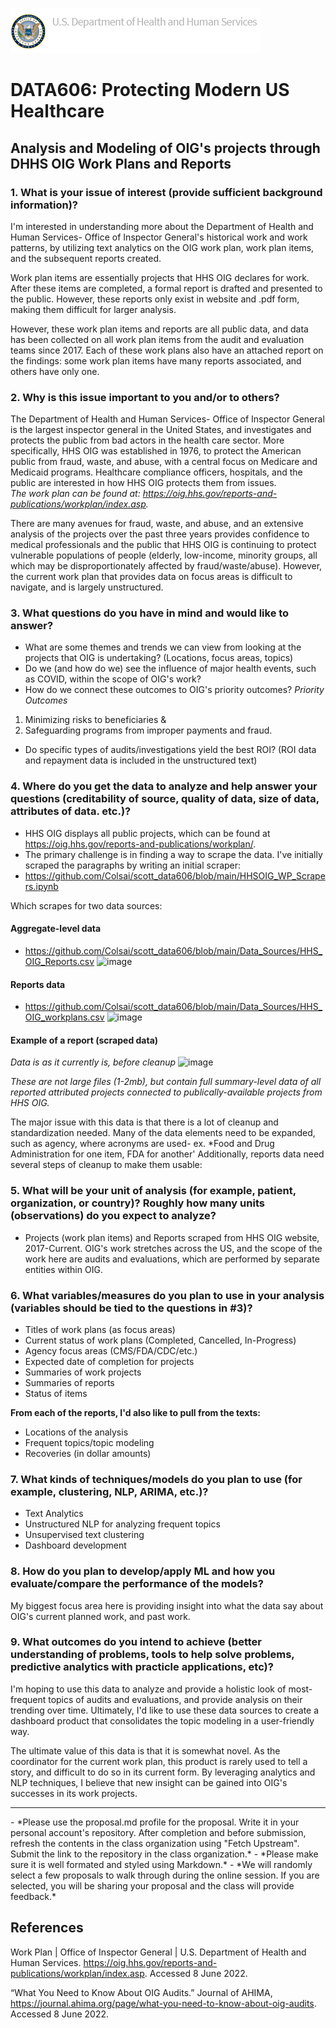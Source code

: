 ![image info](https://github.com/Colsai/scott_data606/blob/main/hhsoig-banner-logo.png)  
# DATA606: Protecting Modern US Healthcare
## Analysis and Modeling of OIG's projects through DHHS OIG Work Plans and Reports

### **1. What is your issue of interest (provide sufficient background information)?**  
I'm interested in understanding more about the Department of Health and Human Services- Office of Inspector General's historical work and work patterns, by utilizing text analytics on the OIG work plan, work plan items, and the subsequent reports created. 

Work plan items are essentially projects that HHS OIG declares for work. After these items are completed, a formal report is drafted and presented to the public. However, these reports only exist in website and .pdf form, making them difficult for larger analysis.

However, these work plan items and reports are all public data, and data has been collected on all work plan items from the audit and evaluation teams since 2017. Each of these work plans also have an attached report on the findings: some work plan items have many reports associated, and others have only one.

### **2. Why is this issue important to you and/or to others?**  
The Department of Health and Human Services- Office of Inspector General is the largest inspector general in the United States, and investigates and protects the public from bad actors in the health care sector. More specifically, HHS OIG was established in 1976, to protect the American public from fraud, waste, and abuse, with a central focus on Medicare and Medicaid programs. Healthcare compliance officers, hospitals, and the public are interested in how HHS OIG protects them from issues.   
*The work plan can be found at: https://oig.hhs.gov/reports-and-publications/workplan/index.asp.*

There are many avenues for fraud, waste, and abuse, and an extensive analysis of the projects over the past three years provides confidence to medical professionals and the public that HHS OIG is continuing to protect vulnerable populations of people (elderly, low-income, minority groups, all which may be disproportionately affected by fraud/waste/abuse). However, the current work plan that provides data on focus areas is difficult to navigate, and is largely unstructured. 

### **3. What questions do you have in mind and would like to answer?** 
- What are some themes and trends we can view from looking at the projects that OIG is undertaking? (Locations, focus areas, topics)
- Do we (and how do we) see the influence of major health events, such as COVID, within the scope of OIG's work?
- How do we connect these outcomes to OIG's priority outcomes?
*Priority Outcomes*
1. Minimizing risks to beneficiaries & 
2. Safeguarding programs from improper payments and fraud. 
- Do specific types of audits/investigations yield the best ROI? (ROI data and repayment data is included in the unstructured text)

### **4. Where do you get the data to analyze and help answer your questions (creditability of source, quality of data, size of data, attributes of data. etc.)?**  
- HHS OIG displays all public projects, which can be found at https://oig.hhs.gov/reports-and-publications/workplan/.
- The primary challenge is in finding a way to scrape the data. I've initially scraped the paragraphs by writing an initial scraper: 
- https://github.com/Colsai/scott_data606/blob/main/HHSOIG_WP_Scrapers.ipynb

Which scrapes for two data sources:

#### Aggregate-level data
- https://github.com/Colsai/scott_data606/blob/main/Data_Sources/HHS_OIG_Reports.csv
![image](https://user-images.githubusercontent.com/70355052/172527208-be0283b0-512e-49b7-bf5a-820226907e39.png)

#### Reports data
- https://github.com/Colsai/scott_data606/blob/main/Data_Sources/HHS_OIG_workplans.csv
![image](https://user-images.githubusercontent.com/70355052/172527255-2f155ac1-1d6c-4be7-8be7-1c0334cbf247.png)

#### Example of a report (scraped data)
*Data is as it currently is, before cleanup*
![image](https://user-images.githubusercontent.com/70355052/172527504-e34cc318-9858-49fc-b9b8-8d37499ecb9a.png)

*These are not large files (1-2mb), but contain full summary-level data of all reported attributed projects connected to publically-available projects from HHS OIG.*

The major issue with this data is that there is a lot of cleanup and standardization needed. Many of the data elements need to be expanded, such as agency, where acronyms are used- ex. *Food and Drug Administration for one item, FDA for another' Additionally, reports data need several steps of cleanup to make them usable:

### **5. What will be your unit of analysis (for example, patient, organization, or country)? Roughly how many units (observations) do you expect to analyze?**  
- Projects (work plan items) and Reports scraped from HHS OIG website, 2017-Current. OIG's work stretches across the US, and the scope of the work here are audits and evaluations, which are performed by separate entities within OIG.
 
### **6. What variables/measures do you plan to use in your analysis (variables should be tied to the questions in #3)?**  
- Titles of work plans (as focus areas)
- Current status of work plans (Completed, Cancelled, In-Progress)
- Agency focus areas (CMS/FDA/CDC/etc.)
- Expected date of completion for projects
- Summaries of work projects
- Summaries of reports
- Status of items

**From each of the reports, I'd also like to pull from the texts:**
- Locations of the analysis
- Frequent topics/topic modeling
- Recoveries (in dollar amounts)

### **7. What kinds of techniques/models do you plan to use (for example, clustering, NLP, ARIMA, etc.)?**  
- Text Analytics
- Unstructured NLP for analyzing frequent topics
- Unsupervised text clustering
- Dashboard development

### **8. How do you plan to develop/apply ML and how you evaluate/compare the performance of the models?**
My biggest focus area here is providing insight into what the data say about OIG's current planned work, and past work.

### **9. What outcomes do you intend to achieve (better understanding of problems, tools to help solve problems, predictive analytics with practicle applications, etc)?**  
I'm hoping to use this data to analyze and provide a holistic look of most-frequent topics of audits and evaluations, and provide analysis on their trending over time. Ultimately, I'd like to use these data sources to create a dashboard product that consolidates the topic modeling in a user-friendly way. 

The ultimate value of this data is that it is somewhat novel. As the coordinator for the current work plan, this product is rarely used to tell a story, and difficult to do so in its current form. By leveraging analytics and NLP techniques, I believe that new insight can be gained into OIG's successes in its work projects.

<hr>
- *Please use the proposal.md profile for the proposal. Write it in your personal account's repository. After completion and before submission, refresh the contents in the class organization using "Fetch Upstream". Submit the link to the repository in the class organization.*
- *Please make sure it is well formated and styled using Markdown.*
- *We will randomly select a few proposals to walk through during the online session. If you are selected, you will be sharing your proposal and the class will provide feedback.*

## References
Work Plan | Office of Inspector General | U.S. Department of Health and Human Services. https://oig.hhs.gov/reports-and-publications/workplan/index.asp. Accessed 8 June 2022.

“What You Need to Know About OIG Audits.” Journal of AHIMA, https://journal.ahima.org/page/what-you-need-to-know-about-oig-audits. Accessed 8 June 2022.
